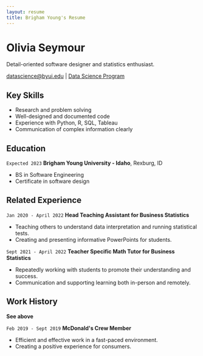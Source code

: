 ```yaml
---
layout: resume
title: Brigham Young's Resume
---
```

# Olivia Seymour
Detail-oriented software designer and statistics enthusiast.

<div id="webaddress">
<a href="datascience@byui.edu">datascience@byui.edu</a>
| <a href="https://byuidatascience.github.io/development.html">Data Science Program</a>
</div>

<!-- https://www.monique.tech/the-art-of-markdown -->

## Key Skills
- Research and problem solving
- Well-designed and documented code
- Experience with Python, R, SQL, Tableau
- Communication of complex information clearly


## Education

`Expected 2023`
__Brigham Young University - Idaho__, Rexburg, ID

- BS in Software Engineering
- Certificate in software design


## Related Experience

`Jan 2020 - April 2022` __Head Teaching Assistant for Business Statistics__

- Teaching others to understand data interpretation and running statistical tests.
- Creating and presenting informative PowerPoints for students.

`Sept 2021 - April 2022` __Teacher Specific Math Tutor for Business Statistics__

- Repeatedly working with students to promote their understanding and success.
- Communication and supporting learning both in-person and remotely.


## Work History

__See above__

`Feb 2019 - Sept 2019` __McDonald's Crew Member__

- Efficient and effective work in a fast-paced environment.
- Creating a positive experience for consumers.





<!-- ### Footer

Last updated: April 2022 -->


